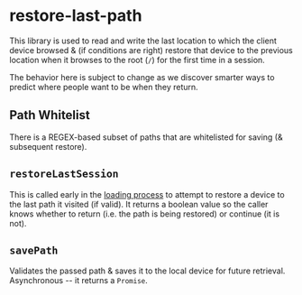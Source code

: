 restore-last-path
=================

This library is used to read and write the last location to which the client device browsed & (if conditions are right) restore that device to the previous location when it browses to the root (`/`) for the first time in a session.

The behavior here is subject to change as we discover smarter ways to predict where people want to be when they return.

Path Whitelist
--------------

There is a REGEX-based subset of paths that are whitelisted for saving (& subsequent restore).

`restoreLastSession`
-----------------------

This is called early in the [loading process](/server/bundler/loader.js) to attempt to restore a device to the last path it visited (if valid). It returns a boolean value so the caller knows whether to return (i.e. the path is being restored) or continue (it is not).

`savePath`
-----------------------

Validates the passed path & saves it to the local device for future retrieval.
Asynchronous -- it returns a `Promise`.
